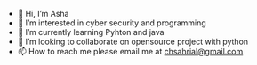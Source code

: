 - 👋 Hi, I’m Asha
- 👀 I’m interested in cyber security and programming
- 🌱 I’m currently learning Pyhton and java
- 💞️ I’m looking to collaborate on opensource project with python
- 📫 How to reach me please email me at chsahrial@gmail.com

<!---
ashamagenta/ashamagenta is a ✨ special ✨ repository because its `README.md` (this file) appears on your GitHub profile.
You can click the Preview link to take a look at your changes.
--->

